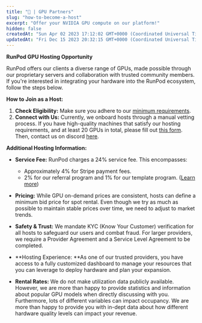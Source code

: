 ```yaml
---
title: "🤝 | GPU Partners"
slug: "how-to-become-a-host"
excerpt: "Offer your NVIDIA GPU compute on our platform!"
hidden: false
createdAt: "Sun Apr 02 2023 17:12:02 GMT+0000 (Coordinated Universal Time)"
updatedAt: "Fri Dec 15 2023 20:32:15 GMT+0000 (Coordinated Universal Time)"
---
```


**RunPod GPU Hosting Opportunity**

RunPod offers our clients a diverse range of GPUs, made possible through our proprietary servers and collaboration with trusted community members. If you're interested in integrating your hardware into the RunPod ecosystem, follow the steps below.

**How to Join as a Host:**

1. **Check Eligibility:** Make sure you adhere to our [minimum requirements](https://docs.runpod.io/docs/partner-requirements).
2. **Connect with Us:** Currently, we onboard hosts through a manual vetting process. If you have high-quality machines that satisfy our hosting requirements, and at least 20 GPUs in total, please fill out [this form](https://share.hsforms.com/1GYpMeNlSQc6n11toAlgNngecykq). Then, contact us on discord [here](https://discord.gg/7nr9Jy9FYU).

**Additional Hosting Information:**

- **Service Fee:** RunPod charges a 24% service fee. This encompasses:
  - Approximately 4% for Stripe payment fees.
  - 2% for our referral program and 1% for our template program. ([Learn more](https://www.runpod.io/refer-a-friend))

- **Pricing:** While GPU on-demand prices are consistent, hosts can define a minimum bid price for spot rental. Even though we try as much as possible to maintain stable prices over time, we need to adjust to market trends.

- **Safety & Trust:** We mandate KYC (Know Your Customer) verification for all hosts to safeguard our users and combat fraud. For larger providers, we require a Provider Agreement and a Service Level Agreement to be completed.

- **Hosting Experience: **As one of our trusted providers, you have access to a fully customized dashboard to manage your resources that you can leverage to deploy hardware and plan your expansion.

- **Rental Rates:** We do not make utilization data publicly available. However, we are more than happy to provide statistics and information about popular GPU models when directly discussing with you. Furthermore, lots of different variables can impact occupancy. We are more than happy to provide you with in-dept data about how different hardware quality levels can impact your revenue.
